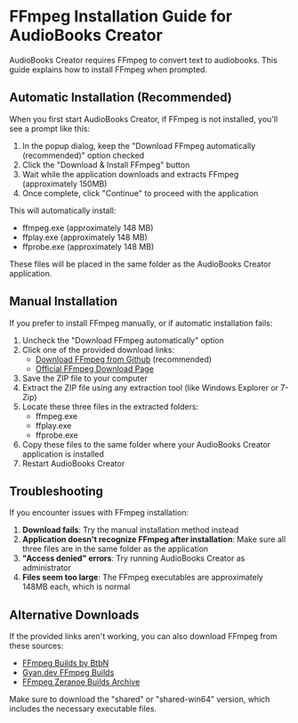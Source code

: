 # FFmpeg Installation Guide for AudioBooks Creator

AudioBooks Creator requires FFmpeg to convert text to audiobooks. This guide explains how to install FFmpeg when prompted.

## Automatic Installation (Recommended)

When you first start AudioBooks Creator, if FFmpeg is not installed, you'll see a prompt like this:

1. In the popup dialog, keep the "Download FFmpeg automatically (recommended)" option checked
2. Click the "Download & Install FFmpeg" button
3. Wait while the application downloads and extracts FFmpeg (approximately 150MB)
4. Once complete, click "Continue" to proceed with the application

This will automatically install:
- ffmpeg.exe (approximately 148 MB)
- ffplay.exe (approximately 148 MB)
- ffprobe.exe (approximately 148 MB)

These files will be placed in the same folder as the AudioBooks Creator application.

## Manual Installation

If you prefer to install FFmpeg manually, or if automatic installation fails:

1. Uncheck the "Download FFmpeg automatically" option
2. Click one of the provided download links:
   - [Download FFmpeg from Github](https://github.com/BtbN/FFmpeg-Builds/releases/download/latest/ffmpeg-master-latest-win64-gpl-shared.zip) (recommended)
   - [Official FFmpeg Download Page](https://ffmpeg.org/download.html)
3. Save the ZIP file to your computer
4. Extract the ZIP file using any extraction tool (like Windows Explorer or 7-Zip)
5. Locate these three files in the extracted folders:
   - ffmpeg.exe
   - ffplay.exe
   - ffprobe.exe
6. Copy these files to the same folder where your AudioBooks Creator application is installed
7. Restart AudioBooks Creator

## Troubleshooting

If you encounter issues with FFmpeg installation:

1. **Download fails**: Try the manual installation method instead
2. **Application doesn't recognize FFmpeg after installation**: Make sure all three files are in the same folder as the application
3. **"Access denied" errors**: Try running AudioBooks Creator as administrator
4. **Files seem too large**: The FFmpeg executables are approximately 148MB each, which is normal

## Alternative Downloads

If the provided links aren't working, you can also download FFmpeg from these sources:

- [FFmpeg Builds by BtbN](https://github.com/BtbN/FFmpeg-Builds/releases)
- [Gyan.dev FFmpeg Builds](https://www.gyan.dev/ffmpeg/builds/)
- [FFmpeg Zeranoe Builds Archive](https://ffmpeg.zeranoe.com/builds/)

Make sure to download the "shared" or "shared-win64" version, which includes the necessary executable files.